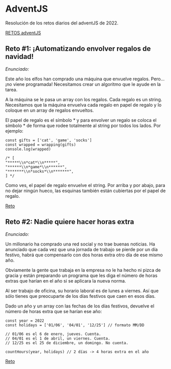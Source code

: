 # AdventJS

Resolución de los retos diarios del adventJS de 2022.

[RETOS adventJS](https://adventjs.dev/es)

## Reto #1: ¡Automatizando envolver regalos de navidad!

*Enunciado:*

Este año los elfos han comprado una máquina que envuelve regalos. Pero… ¡no viene programada! Necesitamos crear un algoritmo que le ayude en la tarea.

A la máquina se le pasa un array con los regalos. Cada regalo es un string. Necesitamos que la máquina envuelva cada regalo en papel de regalo y lo coloque en un array de regalos envueltos.

El papel de regalo es el símbolo * y para envolver un regalo se coloca el símbolo * de forma que rodee totalmente al string por todos los lados. Por ejemplo:

    const gifts = ['cat', 'game', 'socks']
    const wrapped = wrapping(gifts)
    console.log(wrapped)

    /* [
    "*****\\n*cat*\\n*****",
    "******\\n*game*\\n******",
    "*******\\n*socks*\\n*******",
    ] */

Como ves, el papel de regalo envuelve el string. Por arriba y por abajo, para no dejar ningún hueco, las esquinas también están cubiertas por el papel de regalo.


[Reto](https://adventjs.dev/es/challenges/2022/1)

## Reto #2: Nadie quiere hacer horas extra

*Enunciado:*

Un millonario ha comprado una red social y no trae buenas noticias. Ha anunciado que cada vez que una jornada de trabajo se pierde por un día festivo, habrá que compensarlo con dos horas extra otro día de ese mismo año.

Obviamente la gente que trabaja en la empresa no le ha hecho ni pizca de gracia y están preparando un programa que les diga el número de horas extras que harían en el año si se aplicara la nueva norma.

Al ser trabajo de oficina, su horario laboral es de lunes a viernes. Así que sólo tienes que preocuparte de los días festivos que caen en esos días.

Dado un año y un array con las fechas de los días festivos, devuelve el número de horas extra que se harían ese año:

    const year = 2022
    const holidays = ['01/06', '04/01', '12/25'] // formato MM/DD

    // 01/06 es el 6 de enero, jueves. Cuenta.
    // 04/01 es el 1 de abril, un viernes. Cuenta.
    // 12/25 es el 25 de diciembre, un domingo. No cuenta.

    countHours(year, holidays) // 2 días -> 4 horas extra en el año


[Reto](https://adventjs.dev/es/challenges/2022/2)